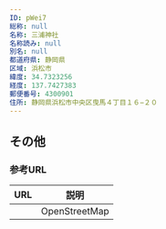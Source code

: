 ```yaml
---
ID: pWei7
総称: null
名称: 三浦神社
名称読み: null
別名: null
都道府県: 静岡県
区域: 浜松市
緯度: 34.7323256
経度: 137.7427383
郵便番号: 4300901
住所: 静岡県浜松市中央区曳馬４丁目１６−２０
---
```


## その他

### 参考URL

| URL | 説明          |
| --- | ------------- |
|     | OpenStreetMap |
